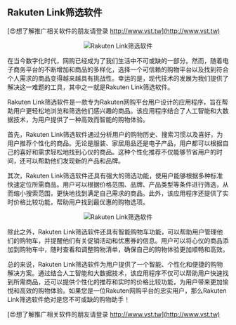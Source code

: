 ## **Rakuten Link筛选软件**

[😍想了解推广相关软件的朋友请登录 http://www.vst.tw](http://www.vst.tw)

 <center><img src="https://vst.tw/MP4/tuiguang/png/4.png" alt="Rakuten Link筛选软件"></center>

在当今数字化时代，网购已经成为了我们生活中不可或缺的一部分。然而，随着电子商务平台的不断增加和商品的多样化，选择一个可信赖的购物平台以及找到符合个人需求的商品变得越来越具有挑战性。幸运的是，现代技术的发展为我们提供了解决这一难题的工具，其中之一就是Rakuten Link筛选软件。

Rakuten Link筛选软件是一款专为Rakuten网购平台用户设计的应用程序，旨在帮助用户更轻松地浏览和筛选他们感兴趣的商品。该应用程序结合了人工智能和大数据技术，为用户提供了一种高效而智能的购物体验。

首先，Rakuten Link筛选软件通过分析用户的购物历史、搜索习惯以及喜好，为用户推荐个性化的商品。无论是服装、家居用品还是电子产品，用户都可以根据自己的喜好和需求轻松地找到心仪的商品。这种个性化推荐不仅能够节省用户的时间，还可以帮助他们发现新的产品和品牌。

其次，Rakuten Link筛选软件还具有强大的筛选功能，使用户能够根据多种标准快速定位所需商品。用户可以根据价格范围、品牌、产品类型等条件进行筛选，从而缩小搜索范围，更快地找到满足自己需求的商品。此外，该应用程序还提供了实时价格比较功能，帮助用户找到最优惠的购物选项。

 <center><img src="https://vst.tw/MP4/tuiguang/png/2.png" alt="Rakuten Link筛选软件"></center>

除此之外，Rakuten Link筛选软件还具有智能购物车功能，可以帮助用户管理他们的购物车，并提醒他们有关促销活动和优惠券的信息。用户可以将心仪的商品添加到购物车中，随时查看和调整购物清单，确保自己的购物体验更加顺畅和高效。

总的来说，Rakuten Link筛选软件为用户提供了一个智能、个性化和便捷的购物解决方案。通过结合人工智能和大数据技术，该应用程序不仅可以帮助用户快速找到所需商品，还可以提供个性化的推荐和实时的价格比较功能，为用户带来更加愉悦和高效的购物体验。如果您是一位Rakuten网购平台的忠实用户，那么Rakuten Link筛选软件绝对是您不可或缺的购物助手！

[😍想了解推广相关软件的朋友请登录 http://www.vst.tw](http://www.vst.tw)



